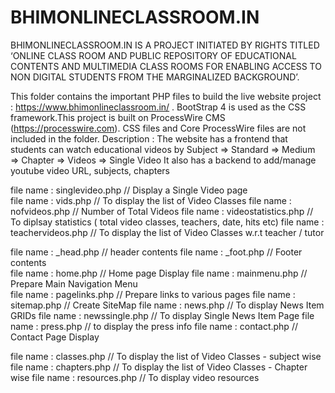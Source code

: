 # BHIMONLINECLASSROOM.IN 
BHIMONLINECLASSROOM.IN IS A PROJECT INITIATED BY RIGHTS TITLED ‘ONLINE CLASS ROOM AND PUBLIC REPOSITORY OF EDUCATIONAL CONTENTS AND MULTIMEDIA CLASS ROOMS FOR ENABLING ACCESS TO NON DIGITAL STUDENTS FROM THE MARGINALIZED BACKGROUND’.

This folder contains the important PHP files to build the live website project : https://www.bhimonlineclassroom.in/
. BootStrap 4 is used as the CSS framework.This project is built on ProcessWire CMS (https://processwire.com). CSS files and Core ProcessWire files are not included in the folder.
Description : The website has a frontend that students can watch educational videos by Subject => Standard => Medium => Chapter => Videos => Single Video
It also has a  backend to add/manage youtube video URL, subjects, chapters

file name : singlevideo.php // Display a Single Video page  
file name : vids.php // To display the list of Video Classes
file name : nofvideos.php //   Number of Total Videos
file name : videostatistics.php // To diplsay statistics ( total video classes, teachers, date, hits etc)
file name : teachervideos.php //  To display the list of Video Classes w.r.t teacher / tutor

file name : _head.php //  header contents
file name : _foot.php // Footer contents    
file name : home.php // Home page Display
file name : mainmenu.php // Prepare Main Navigation Menu  
file name : pagelinks.php //  Prepare links to various pages 
file name : sitemap.php //  Create SiteMap
file name : news.php //  To display  News Item GRIDs 
file name : newssingle.php // To display Single News Item Page 
file name : press.php // to display the press info
file name : contact.php //  Contact Page Display


file name : classes.php // To display the list of Video Classes - subject wise  
file name : chapters.php // To display the list of Video Classes - Chapter wise 
file name : resources.php // To display video resources
